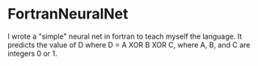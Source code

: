 # FortranNeuralNet
I wrote a "simple" neural net in fortran to teach myself the language. It predicts the value of D where D = A XOR B XOR C, where A, B, and C are integers 0 or 1. 
